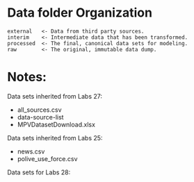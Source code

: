 # Data folder Organization

```
external   <- Data from third party sources.
interim    <- Intermediate data that has been transformed.
processed  <- The final, canonical data sets for modeling.
raw        <- The original, immutable data dump.
```

# Notes:

Data sets inherited from Labs 27:

- all_sources.csv
- data-source-list
- MPVDatasetDownload.xlsx

Data sets inherited from Labs 25:

- news.csv
- polive_use_force.csv

Data sets for Labs 28:

